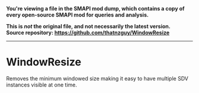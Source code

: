 **You're viewing a file in the SMAPI mod dump, which contains a copy of every open-source SMAPI mod
for queries and analysis.**

**This is _not_ the original file, and not necessarily the latest version.**  
**Source repository: https://github.com/thatnzguy/WindowResize**

----

# WindowResize
Removes the minimum windowed size making it easy to have multiple SDV instances visible at one time.
